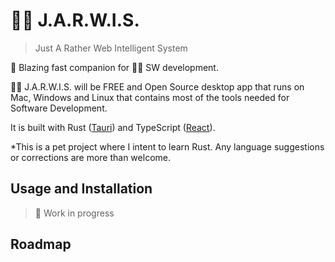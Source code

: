 # 🧙‍♂️ J.A.R.W.I.S.

> Just A Rather Web Intelligent System

:rocket: Blazing fast companion for 🧑‍💻 SW development.

🧙‍♂️ J.A.R.W.I.S. will be FREE and Open Source desktop app that runs on Mac, Windows and Linux that contains most of the tools needed for Software Development.

It is built with Rust ([Tauri](https://tauri.app/)) and TypeScript ([React](https://reactjs.org/)).

\*This is a pet project where I intent to learn Rust. Any language suggestions or corrections are more than welcome.

## Usage and Installation

> 🚧 Work in progress

## Roadmap
